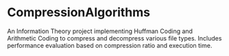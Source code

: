 # CompressionAlgorithms
An Information Theory project implementing Huffman Coding and Arithmetic Coding to compress and decompress various file types. Includes performance evaluation based on compression ratio and execution time.

